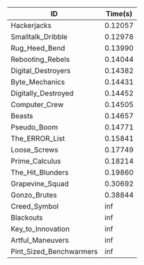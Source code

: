 |ID|Time(s)|
|-|-|
|Hackerjacks|0.12057|
|Smalltalk_Dribble|0.12978|
|Rug_Heed_Bend|0.13990|
|Rebooting_Rebels|0.14044|
|Digital_Destroyers|0.14382|
|Byte_Mechanics|0.14431|
|Digitally_Destroyed|0.14452|
|Computer_Crew|0.14505|
|Beasts|0.14657|
|Pseudo_Boom|0.14771|
|The_ERROR_List|0.15841|
|Loose_Screws|0.17749|
|Prime_Calculus|0.18214|
|The_Hit_Blunders|0.19860|
|Grapevine_Squad|0.30692|
|Gonzo_Brutes|0.38844|
|Creed_Symbol|inf|
|Blackouts|inf|
|Key_to_Innovation|inf|
|Artful_Maneuvers|inf|
|Pint_Sized_Benchwarmers|inf|
